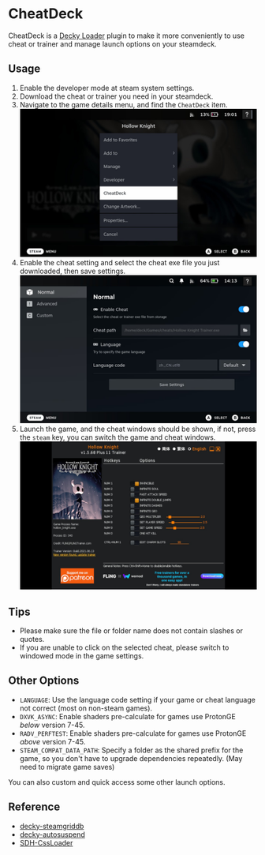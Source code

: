 # CheatDeck
CheatDeck is a [Decky Loader](https://github.com/SteamDeckHomebrew/PluginLoader) plugin to make it more conveniently to use cheat or trainer and manage launch options on your steamdeck.

## Usage
1. Enable the developer mode at steam system settings.
2. Download the cheat or trainer you need in your steamdeck.
3. Navigate to the game details menu, and find the `CheatDeck` item.
![menu](docs/menu.jpg)
4. Enable the cheat setting and select the cheat exe file you just downloaded, then save settings.
![settings](docs/settings.jpg)
5. Launch the game, and the cheat windows should be shown, if not, press the `steam` key, you can switch the game and cheat windows.
![trainer](docs/trainer.jpg)

## Tips
- Please make sure the file or folder name does not contain slashes or quotes.
- If you are unable to click on the selected cheat, please switch to windowed mode in the game settings.

## Other Options
- `LANGUAGE`: Use the language code setting if your game or cheat language not correct (most on non-steam games).
- `DXVK_ASYNC`: Enable shaders pre-calculate for games use ProtonGE *below* version 7-45.
- `RADV_PERFTEST`: Enable shaders pre-calculate for games use ProtonGE *above* version 7-45.
- `STEAM_COMPAT_DATA_PATH`: Specify a folder as the shared prefix for the game, so you don't have to upgrade dependencies repeatedly. (May need to migrate game saves)

You can also custom and quick access some other launch options.

## Reference
- [decky-steamgriddb](https://github.com/SteamGridDB/decky-steamgriddb)
- [decky-autosuspend](https://github.com/jurassicplayer/decky-autosuspend)
- [SDH-CssLoader](https://github.com/DeckThemes/SDH-CssLoader)
